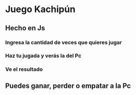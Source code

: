 # Juego Kachipún

## Hecho en Js

### Ingresa la cantidad de veces que quieres jugar
### Haz tu jugada y verás la del Pc
### Ve el resultado

## Puedes ganar, perder o empatar a la Pc
